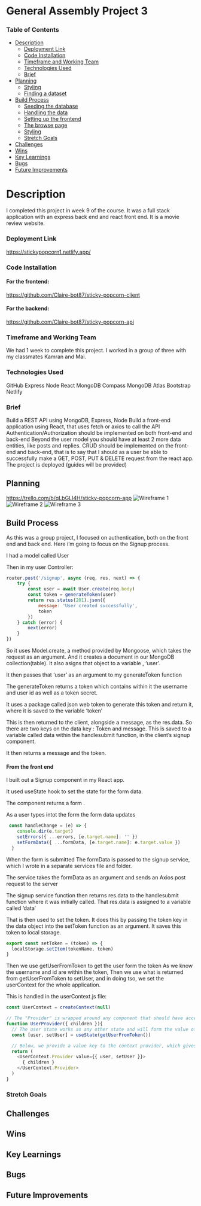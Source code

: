 # General Assembly Project 3

### Table of Contents
* [Description](#description)
    - [Deployment Link](#deployment-link)
    - [Code Installation](#code-installation)
    - [Timeframe and Working Team](#timeframe-and-working-team)
    - [Technologies Used](#technologies-used)
    - [Brief](#brief)
* [Planning](#planning)
    - [Styling](#styling)
    - [Finding a dataset](#finding-a-dataset)
* [Build Process](#build-process)
    - [Seeding the database](#seeding-the-database)
    - [Handling the data](#handling-the-data)
    - [Setting up the frontend](#setting-up-the-frontend)
    - [The browse page](#the-browse-page)
    - [Styling](#styling)
    - [Stretch Goals](#stretch-goals)
* [Challenges](#challenges)
* [Wins](#wins)
* [Key Learnings](#key-learnings)
* [Bugs](#bugs)
* [Future Improvements](#future-improvements)

# Description
I completed this project in week 9 of the course. It was a full stack application with an express back end and react front end. It is a movie review website. 

### Deployment Link 
https://stickypopcorn1.netlify.app/

### Code Installation




#### For the frontend:
https://github.com/Claire-bot87/sticky-popcorn-client

#### For the backend:
https://github.com/Claire-bot87/sticky-popcorn-api

### Timeframe and Working Team
We had 1 week to complete this project. I worked in a group of three with my classmates Kamran and Mai. 


### Technologies Used
GitHub
Express
Node
React
MongoDB Compass
MongoDB Atlas
Bootstrap
Netlify


### Brief
Build a REST API using MongoDB, Express, Node
Build a front-end application using React, that uses fetch or axios to call the API
Authentication/Authorization should be implemented on both front-end and back-end
Beyond the user model you should have at least 2 more data entities, like posts and replies.
CRUD should be implemented on the front-end and back-end, that is to say that I should as a user be able to successfully make a GET, POST, PUT & DELETE request from the react app.
The project is deployed (guides will be provided)


## Planning
https://trello.com/b/qLbGLI4H/sticky-popcorn-app
![Wireframe 1](https://res.cloudinary.com/dpv0j8frj/image/upload/v1743495336/Screenshot_2025-04-01_at_09.12.28_hw7cbo.png)
![Wireframe 2](https://res.cloudinary.com/dpv0j8frj/image/upload/v1743495335/Screenshot_2025-04-01_at_09.12.15_zvev3g.png)
![Wireframe 3](https://res.cloudinary.com/dpv0j8frj/image/upload/v1743495335/Screenshot_2025-04-01_at_09.12.41_rhdj2x.png)

## Build Process
As this was a group project, I focused on authentication, both on the front end and back end. Here i’m going to focus on the Signup process.

I had a model called User

Then in my user Controller:

```.js
router.post('/signup', async (req, res, next) => {
    try {
        const user = await User.create(req.body)
        const token = generateToken(user)
        return res.status(201).json({
            message: 'User created successfully',
            token
        })
    } catch (error) {
        next(error)
    }
})
```

So it uses Model.create, a method provided by Mongoose, which takes the request as an argument. And it creates a document in our MongoDB collection(table). It also asigns that object to a variable , ‘user’.


It then passes that ‘user’ as an argument to my generateToken function

The generateToken returns a token which contains within it the username and user id as well as a token secret.

It uses a package called json web token  to generate this token and return it, where it is saved to the variable ‘token’

This is then returned to the client, alongside a message, as the res.data. So there are two keys on the data key : Token and message. 
This is saved to a variable called data within the handlesubmit function, in the client’s signup component.


It then returns a message and the token. 

 #### From the front end

I built out a Signup component in my React app.

It used useState hook to set the state for the form data.

The component returns a form .

As a user types intot the form the form data updates

```.js
 const handleChange = (e) => {
    console.dir(e.target)
    setErrors({ ...errors, [e.target.name]: '' })
    setFormData({ ...formData, [e.target.name]: e.target.value })
  }
```

When the form is submitted
The formData is passed to the signup service, which I wrote in a separate services file and folder.

The service takes the formData as an argument and sends an Axios post request to the server


The signup service function then returns res.data to the handlesubmit function where it was initially called.
That res.data is assigned to a variable called ‘data’

That is then used to set the token. It does this by passing the token key in the data object into the setToken function as an argument. It saves this token to local storage. 

```.js
export const setToken = (token) => {
  localStorage.setItem(tokenName, token)
}
```

Then we use getUserFromToken to get the user form the token 
As we know the username and id are within the token, 
Then we use what is returned from getUserFromToken to setUser, and in doing tso, we set the userContext for the whole application.

This is handled in the userContext.js file:
```.js
const UserContext = createContext(null)

// The "Provider" is wrapped around any component that should have access to the above context
function UserProvider({ children }){
  // The user state works as any other state and will form the value of our user context
  const [user, setUser] = useState(getUserFromToken())

  // Below, we provide a value key to the context provider, which gives any component access to the user and setUser values
  return (
    <UserContext.Provider value={{ user, setUser }}>
      { children }
    </UserContext.Provider>
  )
}
```



### Stretch Goals


## Challenges


## Wins


## Key Learnings


## Bugs


## Future Improvements

